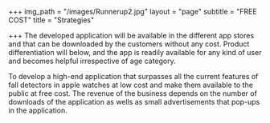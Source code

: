 +++
img_path = "/images/Runnerup2.jpg"
layout = "page"
subtitle = "FREE COST"
title = "Strategies"

+++
The developed application will be available in the different app stores and that can be downloaded by the customers without any cost. Product differentiation will below, and the app is readily available for any kind of user and becomes helpful irrespective of age category.

To develop a high-end application that surpasses all the current features of fall detectors in apple watches at low cost and make them available to the public at free cost. The revenue of the business depends on the number of downloads of the application as wells as small advertisements that pop-ups in the application.